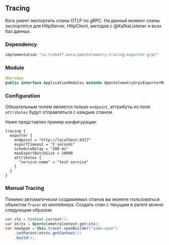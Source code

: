 ## Tracing

Kora умеет экспортить спаны OTLP по gRPC. На данный момент спаны экспортятся для HttpServer, HttpClient, методов с @KafkaListener и всех баз данных.

### Dependency

```groovy
implementation "ru.tinkoff.kora:opentelemetry-tracing-exporter-grpc"
```

### Module

```java
@KoraApp
public interface ApplicationModules extends OpentelemetryGrpcExporterModule { }
```

### Configuration

Обязательным полем является только `endpoint`, аттрибуты из поля `attributes` будут отправляться с каждым спаном.

Ниже представлен пример конфигурации:
```hocon
tracing {
  exporter {
    endpoint = "http://localhost:4317"
    exportTimeout = "2 seconds"
    scheduleDelay = "200 ms"
    maxExportBatchSize = 10000
    attributes {
      "service.name" = "test-service"
    }
  }
}
```

### Manual Tracing

Помимо автоматически создаваемых спанов вы можете пользоваться объектом `Tracer` из контейнера. Создать спан с текущим в parent можно следующим образом:

```java
var ctx = Context.current();
var otctx = OpentelemetryContext.get(ctx);
var newSpan = this.tracer.spanBuilder("some-span")
    .setParent(otctx.getContext())
    .build();
```
